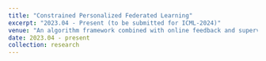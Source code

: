 ```yaml
---
title: "Constrained Personalized Federated Learning"
excerpt: "2023.04 - Present (to be submitted for ICML-2024)"
venue: "An algorithm framework combined with online feedback and supervised learning feedback, applied in federated distillation with constraints, 2023.04 - Present (to be submitted for ICML-2024)"
date: 2023.04 - present
collection: research
---
```

<!-- **Key words:** Bandit Learning, Supervised Feedback, Federated Distillation, Distributed AI Systems.

In this project, I developed an innovative Multi-armed Bandit (MAB) model that **integrates both bandit feedback and supervised feedback**. This approach enables the model to better adapt to real-world scenarios. Specifically, I applied this model to **simulate federated distillation** and obtained promising results. -->
